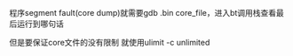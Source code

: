 程序segment fault(core dump)就需要gdb .bin core_file，进入bt调用栈查看最后运行到哪句话

但是要保证core文件的没有限制
就使用ulimit -c unlimited
